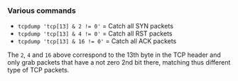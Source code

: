 ### Various commands

+ `tcpdump 'tcp[13] & 2 != 0'` = Catch all SYN packets
+ `tcpdump 'tcp[13] & 4 != 0'` = Catch all RST packets
+ `tcpdump 'tcp[13] & 16 != 0'` = Catch all ACK packets

The `2`, `4` and `16` above correspond to the 13th byte in the TCP header and only grab packets that have a not zero 2nd bit there, matching thus different type of TCP packets.

